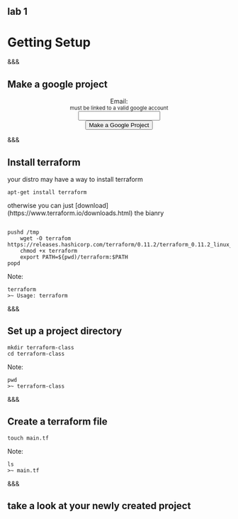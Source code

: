 <!-- .slide: data-background="#01b564" -->
## lab 1
# Getting Setup

&&&

## Make a google project

<div style='text-align:center'>
<form action="http://192.168.50.237:4567/student" method="post" target="_blank">
  <label>Email: <br><small>must be linked to a valid google account</small></label><br>
  <input type="email" name="email"><br>
  <input type="submit" value="Make a Google Project">
</form> 
</div>

&&&
## Install terraform
your distro may have a way to install terraform <!-- .element: class="fragment" --> 


`apt-get install terraform` <!-- .element: class="fragment" --> 

<p class='fragment'> otherwise you can just [download](https://www.terraform.io/downloads.html) the bianry </p> 

<pre class='fragment'><code data-trim data-noescape>
pushd /tmp
	wget -O terrafom https://releases.hashicorp.com/terraform/0.11.2/terraform_0.11.2_linux_amd64.zip
	chmod +x terraform
	export PATH=${pwd)/terraform:$PATH
popd
</pre></code>

Note: 

```
terraform
>~ Usage: terraform
```

&&&
## Set up a project directory

```
mkdir terraform-class
cd terraform-class
```

Note: 

```
pwd
>~ terraform-class
```

&&&
## Create a terraform file

```
touch main.tf
```

Note: 
```
ls
>~ main.tf
```
&&&
## take a look at your newly created project

